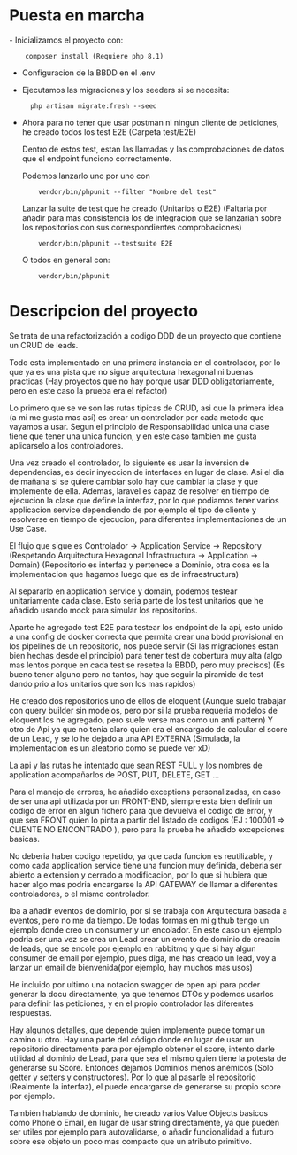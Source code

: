 <h1> Puesta en marcha </h1>
- Inicializamos el proyecto con:

        composer install (Requiere php 8.1)

- Configuracion de la BBDD en el .env

- Ejecutamos las migraciones y los seeders si se necesita:

        php artisan migrate:fresh --seed

- Ahora para no tener que usar postman ni ningun cliente de peticiones, he creado todos los test E2E (Carpeta test/E2E)

  Dentro de estos test, estan las llamadas y las comprobaciones de datos que el endpoint funciono correctamente.

  Podemos lanzarlo uno por uno con

          vendor/bin/phpunit --filter "Nombre del test"

  Lanzar la suite de test que he creado (Unitarios o E2E) (Faltaria por añadir para mas consistencia los de integracion que se lanzarian sobre los repositorios con sus correspondientes comprobaciones)

          vendor/bin/phpunit --testsuite E2E

  O todos en general con:

          vendor/bin/phpunit


<h1> Descripcion del proyecto </h1>

Se trata de una refactorización a codigo DDD de un proyecto que contiene un CRUD de leads.

Todo esta implementado en una primera instancia en el controlador, por lo que ya es una pista que no sigue arquitectura hexagonal ni buenas practicas (Hay proyectos que no hay porque usar DDD obligatoriamente, pero en este caso la prueba era el refactor)

Lo primero que se ve son las rutas tipicas de CRUD, asi que la primera idea (a mi me gusta mas así) es crear un controlador por cada metodo que vayamos a usar. Segun el principio de Responsabilidad unica una clase tiene que tener
una unica funcion, y en este caso tambien me gusta aplicarselo a los controladores.

Una vez creado el controlador, lo siguiente es usar la inversion de dependencias, es decir inyeccion de interfaces en lugar de clase. Asi el dia de mañana si se quiere cambiar solo hay que cambiar la clase y que implemente de ella.
Ademas, laravel es capaz de resolver en tiempo de ejecucion la clase que define la interfaz, por lo que podiamos tener varios applicacion service dependiendo de por ejemplo el tipo de cliente y resolverse en tiempo de ejecucion, para diferentes implementaciones de un Use Case.

El flujo que sigue es Controlador -> Application Service -> Repository  (Respetando Arquitectura Hexagonal Infrastructura -> Application -> Domain) (Repositorio es interfaz y pertenece a Dominio, otra cosa es la implementacion que hagamos luego que es de infraestructura)

Al separarlo en application service y domain, podemos testear unitariamente cada clase. Esto seria parte de los test unitarios que he añadido usando mock para simular los repositorios.

Aparte he agregado test E2E para testear los endpoint de la api, esto unido a una config de docker correcta que permita crear una bbdd provisional en los pipelines de un repositorio, nos puede servir (Si las migraciones estan bien hechas desde el principio) para tener test de cobertura muy alta (algo mas lentos porque en cada test se resetea la BBDD, pero muy precisos) (Es bueno tener alguno pero no tantos, hay que seguir la piramide de test dando prio a los unitarios que son los mas rapidos)

He creado dos repositorios uno de ellos de eloquent (Aunque suelo trabajar con query builder sin modelos, pero por si la prueba requeria modelos de eloquent los he agregado, pero suele verse mas como un anti pattern)
Y otro de Api ya que no tenia claro quien era el encargado de calcular el score de un Lead, y se lo he dejado a una API EXTERNA (Simulada, la implementacion es un aleatorio como se puede ver xD)

La api y las rutas he intentado que sean REST FULL y los nombres de application acompañarlos de POST, PUT, DELETE, GET ...

Para el manejo de errores, he añadido exceptions personalizadas, en caso de ser una api utilizada por un FRONT-END, siempre esta bien definir un codigo de error en algun fichero para que devuelva el codigo de error, y que sea FRONT quien lo pinta a partir del listado de codigos (EJ : 100001 => CLIENTE NO ENCONTRADO ), pero para la prueba he añadido excepciones basicas.

No deberia haber codigo repetido, ya que cada funcion es reutilizable, y como cada application service tiene una funcion muy definida, deberia ser abierto a extension y cerrado a modificacion, por lo que si hubiera que hacer algo mas podria encargarse la API GATEWAY de llamar a diferentes controladores, o el mismo controlador.

Iba a añadir eventos de dominio, por si se trabaja con Arquitectura basada a eventos, pero no me da tiempo. De todas formas en mi github tengo un ejemplo donde creo un consumer y un encolador. En este caso un ejemplo podria ser
una vez se crea un Lead crear un evento de dominio de creacin de leads, que se encole por ejemplo en rabbitmq y que si hay algun consumer de email por ejemplo, pues diga, me has creado un lead, voy a lanzar un email de bienvenida(por ejemplo, hay muchos mas usos)

He incluido por ultimo una notacion swagger de open api para poder generar la docu directamente, ya que tenemos DTOs y podemos usarlos para definir las peticiones, y en el propio controlador las diferentes respuestas.

Hay algunos detalles, que depende quien implemente puede tomar un camino u otro. Hay una parte del código donde en lugar de usar un repositorio directamente para por ejemplo obtener el score, intento darle utilidad al dominio de
Lead, para que sea el mismo quien tiene la potesta de generarse su Score. Entonces dejamos Dominios menos anémicos (Solo getter y setters y constructores). Por lo que al pasarle el repositorio (Realmente la interfaz), el puede encargarse de generarse su propio score por ejemplo.

También hablando de dominio, he creado varios Value Objects basicos como Phone o Email, en lugar de usar string directamente, ya que pueden ser utiles por ejemplo para autovalidarse, o añadir funcionalidad a futuro sobre ese objeto un poco mas compacto que un atributo primitivo.




